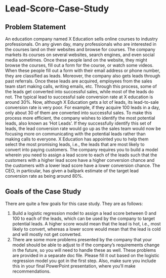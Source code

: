 # Lead-Score-Case-Study
## Problem Statement
An education company named X Education sells online courses to industry professionals. On any given day, many professionals who are interested in the courses land on their websites and browse for courses.
The company markets its courses on several websites, search engines, and even social media sometimes. Once these people land on the website, they might browse the courses, fill out a form for the course, or watch some videos. When these people fill out a form with their email address or phone number, they are classified as leads. Moreover, the company also gets leads through past referrals. Once these leads are acquired, employees from the sales team start making calls, writing emails, etc. Through this process, some of the leads get converted into successful sales, while most of the leads do not. The typical lead to successful sale conversion rate at X education is around 30%.
Now, although X Education gets a lot of leads, its lead-to-sale conversion rate is very poor. For example, if they acquire 100 leads in a day, only about 30 of them are converted into successful sales. To make this process more efficient, the company wishes to identify the most potential leads, also known as ‘Hot Leads’. If they successfully identify this set of leads, the lead conversion rate would go up as the sales team would now be focusing more on communicating with the potential leads rather than making calls to everyone.
X Education has appointed you to help them select the most promising leads, i.e., the leads that are most likely to convert into paying customers. The company requires you to build a model wherein you need to assign a lead score to each of the leads such that the customers with a higher lead score have a higher conversion chance and the customers with a lower lead score have a lower conversion chance. The CEO, in particular, has given a ballpark estimate of the target lead conversion rate as being around 80%.
## Goals of the Case Study
There are quite a few goals for this case study. They are as follows:

1) Build a logistic regression model to assign a lead score between 0 and 100 to each of the leads, which can be used by the company to target potential leads. A higher score would mean that the lead is hot, i.e., most likely to convert, whereas a lower score would mean that the lead is cold and will mostly not get converted.
2) There are some more problems presented by the company that your model should be able to adjust to if the company’s requirements change in the future, so you will need to handle these as well. These problems are provided in a separate doc file. Please fill it out based on the logistic regression model you got in the first step. Also, make sure you include this in your final PowerPoint presentation, where you’ll make recommendations.
